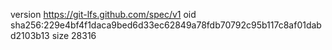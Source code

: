 version https://git-lfs.github.com/spec/v1
oid sha256:229e4bf4f1daca9bed6d33ec62849a78fdb70792c95b117c8af01dabd2103b13
size 28316
